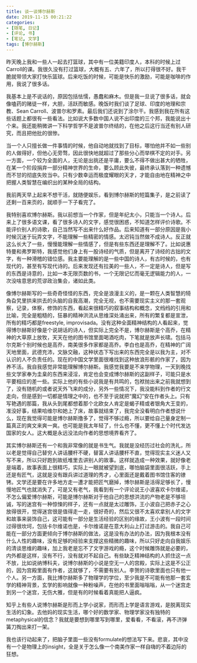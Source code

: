```yaml
---
title: 谈一谈博尔赫斯
date: 2019-11-15 00:21:22
categories: 
- [随笔, 日记]
- [评论, 书]
- [笔记, 文学]
tags: [博尔赫斯]
---
```


昨天晚上我和一些人一起去打篮球，其中有一位美籍印度人，本科的时候上过Carroll的课。我很久没有打过篮球，大概有五、六年了，所以打得很不好。我干脆就带领大家打快乐篮球。后来吃饭的时候，可能是快乐的激励，可能是咖啡的作用，我说了很多话。

我基本上是不说话的，原因包括怯懦，愚蠢和麻木。但是我一旦说了很多话，就会像嗑药的赌徒一样，大胆，活跃而敏感。晚饭时我们谈了足球、印度的地理和宗教、Sean Carroll、波普尔和罗素。最后我们还说到了涂尔干。我感到我在所有这些话题上都很有一些看法。比如说大多数中国人说不出印度的三个邦，我能说出十个来。我还能稍微讲一下科学哲学不是波普尔终结的，在他之后这行当还有别人研究，而且把他批的很惨。

<!--more-->

当一个人只擅长做一件事情的时候，他自动地就找到了目标，哪怕他并不如一些别的人做得好，但他心无旁骛，因此很快地就超过了那些分心而举棋不定的对手。另一方面，一个较为全面的人，无论是出挑还是平庸，要么不得不做出甚大的牺牲，在某一个阶段捐弃一部分精神世界的生命，要么顾此失彼，最终承认落到一种遗憾而不甘的彻底失败当中。只有少数幸运而极度耀眼的天才，才能自由地在精神之中把握人类智慧在编织出的某种全局的结构。

我前两天早上起来不想干活，就随便娱乐，看到博尔赫斯的短篇集子，是之前读了还剩一百来页的，就顺手一下子看完了。

我特别喜欢博尔赫斯。我以前想当一个作家，但是年纪太小，只能当一个诗人。后来上了很多语文课，看了很多诗人的文字，感觉很困惑，不知道怎样评价诗歌。不能评价别人的诗歌，自己当然写不出来什么好作品。后来知道有一部分原因是我小时候沉迷于玩弄文字，不能理解一些精密的情感。太迟钝当然做不成诗人。反正就这么长大了一些，慢慢能理解一些情感了，但是有些东西还是理解不了。比如说惠特曼和弗罗斯特，我感觉他们身上有一股诗经的气质，但是离开了诗经的古拙的文字，有一种滑稽的错位感。我主要能理解的是一些中国的诗人，有古时候的，也有现代的，甚至有写现代诗的。后来发现还有拉美的一些人，不一定是诗人，但是写的东西是诗意的，比如一本无限页数的书，一个无限记忆而毫无逻辑能力的人，一次没啥意思的荒谬政治集会，诸如此类。

像博尔赫斯写的一些奇奇怪怪的东西，完全是浪漫主义的，是一颗在人类智慧的犄角旮旯里拱来拱去的头脑的自我高潮，完全无视，也不需要现实主义的那一套观察，记录，体察，修饰的东西，看起来很精巧的叙事结构和概念，文绉绉的引用和比喻，完全是粗糙的，狂暴的精神洪流从思维深处涌出来，所有的繁复都是宣泄，所有的精巧都是freestyle, improvisada。没有这种全面精神结构的人看起来，觉得博尔赫斯好像是个说胡话的诗人，但实际上完全不是，博尔赫斯是个高乔，在精神的大草原上放牧，天天在他的图书馆里面喝酒吃肉，下笔就是放声长啸。包括马尔克斯个别时候也是高乔，南美很多作家都是高乔。李白也是高乔，在精神的广阔天地里面，武德充沛，文脉交融，这种状态下写出来的东西完全是以我为主，对不认识的人不负责任的。现在的中国文学里面很难找到这种放浪形骸的作家了，因为养不活。我自我感觉非常能理解博尔赫斯。我感觉我要是不来学物理，一天到晚找些文学家奉为圭臬的东西来浸淫，肯定也会变成博尔赫斯的这副样子，可能只是水平要相应的差一些。实际上他的有些小说我是有共鸣的，包袱抛出来之前我就想到了，没有随机的或者说天外飞来的成分，另外一些情况下，我没能料到作者的行文走向，但是感到一切都是情理之中的，也不至于说就把“魔幻”安在作者头上。只有写艳遇的那篇，我从头到尾都想着那个北欧女人肯定是蝎子精或者银角大王变的，准没好事，结果哈维尔和她上了床，故事就结束了，我完全没看明白作者想说什么，现在我觉得可能是博尔赫斯撸多了，觉得不够过瘾，所以要给自己量身定制一篇真正的爽文来爽一爽。也可能是我太年轻了，什么也不懂，更不懂上个时代发达国家的女人。这大概是永远没法向作者的思想境界看齐了。

其实博尔赫斯还有一个和我非常像的就是书生气。我就是没经历过社会的洗礼，所以老是觉得自己替穷人讲话腰杆不硬，替富人讲话腰杆不直，觉得现实主义迷人又写不来，所以只好跑到故纸堆里去讲别人的故事。这样就造成一种效果，就好像老是端着，故事表面上很精巧，实际上一眼就被望到底，哪怕脑袋里面很活跃，手上还是有匠气，这就是没有跟兵讲过道理的秀才，心里面还是戴着图书馆住客的镣铐。文学还是要在许多地方走一遭才能把匠气磨掉，博尔赫斯是活得足够长了，慢慢地匠气也就消失了，可是又有老气，我看到有一个评论说王小波喜欢卡尔维诺，不怎么偏爱博尔赫斯，可能是博尔赫斯对于他自己的思想洪流的产物老是不够坦诚，写的迷宫有一种惊悚的样子，还有一点就是太过雕饰，王小波自己把赤子之心放得很开，觉得迷宫很是值得走一走，很好奇的，然后又很不太喜欢拿别人的文字和故事来装饰自己，这可能有一部分是生活经验的区别的缘故，王小波有一段时间过得很坎坷，包括卡尔维诺也是，卡尔维诺是在意大利山上打过游击的。我自己可能在一部分方面更倾向于博尔赫斯的做法，这是没有办法的办法，因为我根本没有什么人性的趣味，没有足够的经验来支撑这些精微的趣味，所以只好走向自我娱乐的清谈思维的趣味，加上我老是忘不了文字游戏的瘾，这个时候雕饰就是必要的，内外都是这样，没有不行，没有就对不起自己。有些缺乏精神结构的人抓住这一点不放，比如说纳博科夫，说博尔赫斯的小说是空无一人的宫殿，实际上这是不公正的，因为宫殿里面有作者，这就够了，不需要有别人。李贺的诗歌里面也只有他一个人。另一方面，我比博尔赫斯多了物理学的学位，至少我是不可能有他那一套玄学的精神背景，玄学的影响就像一种粉噪声，在他的书里面嗡嗡嗡，从一个迷宫走到另一个迷宫，无伤大雅，但是有的时候看着真能把人逼疯。

知乎上有些人说博尔赫斯是形而上学小说家，而形而上学是语言游戏，是脱离现实生活的幻象。去他妈的现实生活，哪个好的数学家、物理学家没有独特的metaphysical的信念？我就是要想到哪里写到哪里，爱看看，不看滚，再不济弹簧刀掏出来打一架。

我也该行动起来了，把脑子里面一些没有formulate的想法写下来。悲哀，其中没有一个是物理上的insight，全是关于怎么像一个南美作家一样自嗨的不着边际的狂想。
